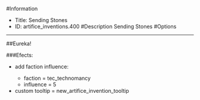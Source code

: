 #Information
 - Title: Sending Stones
 - ID: artifice_inventions.400
#Description
Sending Stones
#Options

___
##Eureka!

###Efects:<ul><li>add faction influence:</li><ul><li>faction = tec_technomancy</li><li>influence = 5</li></ul><li>custom tooltip = new_artifice_invention_tooltip</li></ul>
